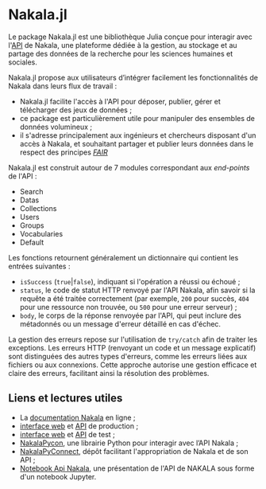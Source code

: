 # Nakala.jl

Le package Nakala.jl est une bibliothèque Julia conçue pour interagir avec l'[API](https://fr.wikipedia.org/wiki/Interface_de_programmation) de Nakala, une plateforme dédiée à la gestion, au stockage et au partage des données de la recherche pour les sciences humaines et sociales. 

Nakala.jl propose aux utilisateurs d’intégrer facilement les fonctionnalités de Nakala dans leurs flux de travail :

- Nakala.jl facilite l'accès à l'API pour déposer, publier, gérer et télécharger des jeux de données ;
- ce package est particulièrement utile pour manipuler des ensembles de données volumineux ;
- il s'adresse principalement aux ingénieurs et chercheurs disposant d'un accès à Nakala, et souhaitant partager et publier leurs données dans le respect des principes [*FAIR*](https://fr.wikipedia.org/wiki/Fair_data) 

Nakala.jl est construit autour de 7 modules correspondant aux *end-points* de l'API :

- Search
- Datas
- Collections
- Users
- Groups
- Vocabularies
- Default

Les fonctions retournent généralement un dictionnaire qui contient les entrées suivantes :

- `isSuccess` (`true`|`false`), indiquant si l'opération a réussi ou échoué ;
- `status`, le code de statut HTTP renvoyé par l'API Nakala, afin savoir si la requête a été traitée correctement (par exemple, `200` pour succès, `404` pour une ressource non trouvée, ou `500` pour une erreur serveur) ;
- `body`, le corps de la réponse renvoyée par l'API, qui peut inclure des métadonnés ou un message d'erreur détaillé en cas d'échec.

La gestion des erreurs repose sur l'utilisation de `try/catch` afin de traiter les exceptions. Les erreurs HTTP (renvoyant un code et un message explicatif) sont distinguées des autres types d'erreurs, comme les erreurs liées aux fichiers ou aux connexions. Cette approche autorise une gestion efficace et claire des erreurs, facilitant ainsi la résolution des problèmes.

## Liens et lectures utiles

- La [documentation Nakala](https://documentation.huma-num.fr/nakala/) en ligne ;
- [interface web](https://nakala.fr/) et [API](https://api.nakala.fr/doc) de production ;
- [interface web](https://test.nakala.fr/) et [API](https://apitest.nakala.fr/doc) de test ;
- [NakalaPycon](https://gitlab.huma-num.fr/mshs-poitiers/plateforme/nakalapycon), une librairie Python pour interagir avec l’API Nakala ;
- [NakalaPyConnect](https://gitlab.huma-num.fr/mnauge/nakalapyconnect), dépôt facilitant l'appropriation de Nakala et de son API ; 
- [Notebook Api Nakala](https://gitlab.huma-num.fr/huma-num-public/notebook-api-nakala), une présentation de l'API de NAKALA sous forme d'un notebook Jupyter.
 
